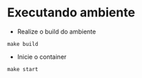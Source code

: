 # Executando ambiente

- Realize o build do ambiente
```
make build
```

- Inicie o container
```
make start
```
